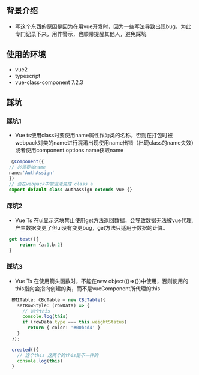 ## 背景介绍
* 写这个东西的原因是因为在用vue开发时，因为一些写法导致出现bug，为此专门记录下来，用作警示，也顺带提醒其他人，避免踩坑

## 使用的环境
* vue2
* typescript
* vue-class-component 7.2.3

## 踩坑
### 踩坑1
* Vue ts使用class时要使用name属性作为类的名称，否则在打包时被webpack对类的name进行混淆出现使用name出错（出现class的name失效）或者使用component.options.name获取name
``` typescript
  @Component({
 // 必须要加name
 name:'AuthAssign'
 })
 // 会在webpack中被混淆变成 class a
 export default class AuthAssign extends Vue {}
 ```

### 踩坑2
* Vue Ts 在ui显示这块禁止使用get方法返回数据，会导致数据无法被vue代理,产生数据变更了但ui没有变更bug，get方法只适用于数据的计算。
``` typescript
 get test(){
     return {a:1,b:2}
 }
```

### 踩坑3
* Vue Ts 在使用箭头函数时，不能在new object(()=>{})中使用，否则使用的this指向会指向创建的类，而不是vueComponent所代理的this
``` typescript
  BMITable: CBcTable = new CBcTable({
    setRowStyle: (rowData) => {
      // 这个this
      console.log(this)
      if (rowData.type === this.weightStatus)
        return { color: '#00bcd4' }
    }
  });

  created(){
    // 这个this 这两个的this是不一样的
    console.log(this)
  }
  ```